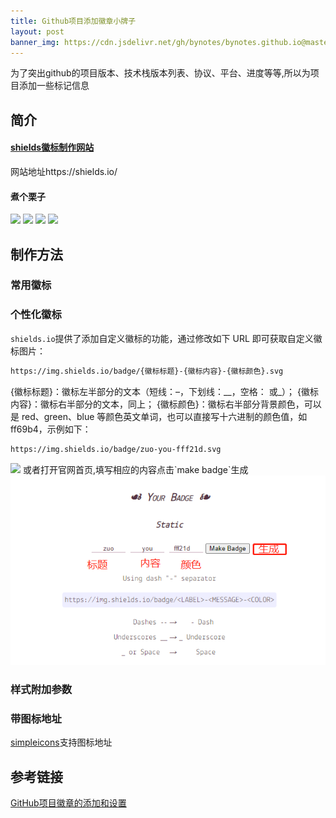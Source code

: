 ```yaml
---
title: Github项目添加徽章小牌子
layout: post
banner_img: https://cdn.jsdelivr.net/gh/bynotes/bynotes.github.io@master/img/bg/20201204194816.webp
---
```


为了突出github的项目版本、技术栈版本列表、协议、平台、进度等等,所以为项目添加一些标记信息
<!-- more -->
<meta name="keyword" content="Github,shields,徽标,logo,旗帜,图标">

## 简介
#### [shields徽标制作网站](https://shields.io/)
网站地址https://shields.io/
#### 煮个栗子
<div>
	<img style="display: inline-block;" src="https://img.shields.io/badge/-HTML5-E34F26?style=flat&logo=html5&logoColor=white">
	<img style="display: inline-block;" src="https://img.shields.io/badge/license-MIT-blue.svg?style=flat-square">
	<img style="display: inline-block;" src="https://img.shields.io/cocoapods/v/Kingfisher.svg?style=flat">
	<img style="display: inline-block;" src="https://badges.gitter.im/Alamofire/Alamofire.svg">
</div>

## 制作方法
### 常用徽标

### 个性化徽标
`shields.io`提供了添加自定义徽标的功能，通过修改如下 URL 即可获取自定义徽标图片：
```markdown
https://img.shields.io/badge/{徽标标题}-{徽标内容}-{徽标颜色}.svg
```
{徽标标题}：徽标左半部分的文本（短线：–，下划线：__，空格： 或_）；
{徽标内容}：徽标右半部分的文本，同上；
{徽标颜色}：徽标右半部分背景颜色，可以是 red、green、blue 等颜色英文单词，也可以直接写十六进制的颜色值，如 ff69b4，示例如下：

```markdown
https://img.shields.io/badge/zuo-you-fff21d.svg
```
<img src="https://img.shields.io/badge/zuo-you-fff21d.svg">
或者打开官网首页,填写相应的内容点击`make badge`生成
<img src="shields01.png">

### 样式附加参数




### 带图标地址
[simpleicons](https://simpleicons.org/)支持图标地址






## 参考链接
[GitHub项目徽章的添加和设置](https://lpd-ios.github.io/2017/05/03/GitHub-Badge-Introduction/)